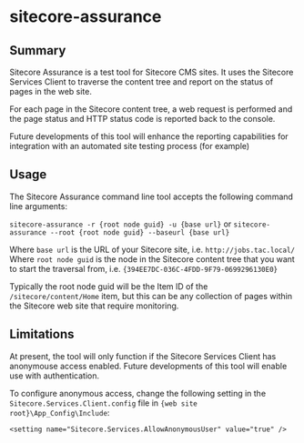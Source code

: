 # sitecore-assurance

## Summary

Sitecore Assurance is a test tool for Sitecore CMS sites. It uses the Sitecore Services Client to traverse the content tree and report on the status of pages in the web site.

For each page in the Sitecore content tree, a web request is performed and the page status and HTTP status code is reported back to the console.

Future developments of this tool will enhance the reporting capabilities for integration with an automated site testing process (for example)

## Usage

The Sitecore Assurance command line tool accepts the following command line arguments:

`sitecore-assurance -r {root node guid} -u {base url}`
or
`sitecore-assurance --root {root node guid} --baseurl {base url}`

Where `base url` is the URL of your Sitecore site, i.e. `http://jobs.tac.local/`
Where `root node guid` is the node in the Sitecore content tree that you want to start the traversal from, i.e. `{394EE7DC-036C-4FDD-9F79-0699296130E0}`

Typically the root node guid will be the Item ID of the `/sitecore/content/Home` item, but this can be any collection of pages within the Sitecore web site that require monitoring.

## Limitations

At present, the tool will only function if the Sitecore Services Client has anonymouse access enabled. Future developments of this tool will enable use with authentication.

To configure anonymous access, change the following setting in the `Sitecore.Services.Client.config` file in `{web site root}\App_Config\Include`:

`<setting name="Sitecore.Services.AllowAnonymousUser" value="true" />`
